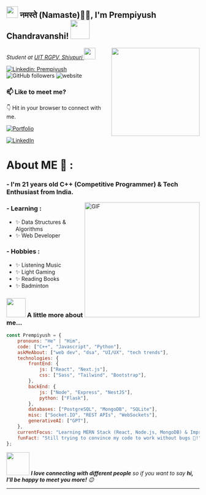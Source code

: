<h2><img src="https://emojis.slackmojis.com/emojis/images/1531849430/4246/blob-sunglasses.gif?1531849430" width="30"/> नमस्ते (Namaste)🙏🏻, I'm Prempiyush Chandravanshi! <img src="https://media.giphy.com/media/12oufCB0MyZ1Go/giphy.gif" width="50"></h2>
<img align='right' src="https://media.giphy.com/media/M9gbBd9nbDrOTu1Mqx/giphy.gif" width="230">
<p><em>Student at <a href="https://uitshivpuri.rgpv.ac.in/">UIT RGPV, Shivpuri
</a><img src="https://media.giphy.com/media/WUlplcMpOCEmTGBtBW/giphy.gif" width="30"> 
</em></p>

[![Linkedin: Prempiyush](https://img.shields.io/badge/-LinkedIn-blue?style=flat-square&logo=Linkedin&logoColor=white&link=https://www.linkedin.com/in/prempiyush-chandravanshi/)](https://www.linkedin.com/in/prempiyush-chandravanshi/)
![GitHub followers](https://img.shields.io/github/followers/prempiyush-chandravanshi?label=Follow&style=social)
![website](https://img.shields.io/badge/Website-46a2f1.svg?&style=flat-square&logo=Google-Chrome&logoColor=white&link=websitePORTFOLIOLINK/)

### 📫 Like to meet me?

👇 Hit in your browser to connect with me.

[![Portfolio](https://img.shields.io/badge/Portfolio-Visit%20Now-blue)](https://prempiyush.vercel.app)

[![LinkedIn](https://img.shields.io/badge/LinkedIn-Connect-blue)](https://linkedin.com/in/prempiyush-chandravanshi/)

# About ME 💬 :

### - I'm 21 years  old C++ (Competitive Programmer) & Tech Enthusiast from India.

<img hight="150" width="300" alt="GIF" align="right" src="https://media1.giphy.com/media/v1.Y2lkPTc5MGI3NjExaGIza2QxeDlka2YyaGFiOGZldDVlM2QxOHIydzcwMjEwNHJoanRmcCZlcD12MV9pbnRlcm5hbF9naWZfYnlfaWQmY3Q9Zw/12BYUePgtn7sis/giphy.gif">

### - Learning :
- ✨ Data Structures & Algorithms
- ✨ Web Developer

### - Hobbies : 
- ✨ Listening Music
- ✨ Light Gaming
- ✨ Reading Books
- ✨ Badminton

### <img src="https://media.giphy.com/media/VgCDAzcKvsR6OM0uWg/giphy.gif" width="50"> A little more about me...  

```javascript
const Prempiyush = {
    pronouns: "He" | "Him",
    code: ["C++", "Javascript", "Python"],
    askMeAbout: ["web dev", "dsa", "UI/UX", "tech trends"],
    technologies: {
        frontEnd: {
            js: ["React", "Next.js"],
            css: ["Sass", "Tailwind", "Bootstrap"],
        },
        backEnd: {
            js: ["Node", "Express", "NestJS"],
            python: ["Flask"],
        },
        databases: ["PostgreSQL", "MongoDB", "SQLite"],
        misc: ["Socket.IO", "REST APIs", "WebSockets"],
        generativeAI: ["GPT"],
    },
    currentFocus: "Learning MERN Stack (React, Node.js, MongoDB) & Improving DSA Skills (Problem Solving) ",
    funFact: "Still trying to convince my code to work without bugs 🐛!"
};
```

<img src="https://media.giphy.com/media/LnQjpWaON8nhr21vNW/giphy.gif" width="60"> <em><b>I love connecting with different people</b> so if you want to say <b>hi, I'll be happy to meet you more!</b> 😊</em>

---

